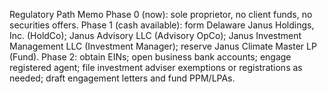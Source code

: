
Regulatory Path Memo
Phase 0 (now): sole proprietor, no client funds, no securities offers.
Phase 1 (cash available): form Delaware Janus Holdings, Inc. (HoldCo); Janus Advisory LLC (Advisory OpCo); Janus Investment Management LLC (Investment Manager); reserve Janus Climate Master LP (Fund).
Phase 2: obtain EINs; open business bank accounts; engage registered agent; file investment adviser exemptions or registrations as needed; draft engagement letters and fund PPM/LPAs.

